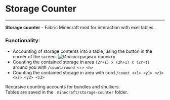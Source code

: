 # Storage Counter
****
**Storage counter** - Fabric Minecraft mod for interaction with exel tables.

### Functionality:
* Accounting of storage contents into a table, using the button in the corner of the screen.
  ![Иллюстрация к проекту](https://i.imgur.com/DxVfjlz.png)
* Counting the contained storage in area `(2r+1) x (2h+1) x (2r+1)` around you with `/countaround <r> <h>`
* Counting the contained storage in area with cord `/count <x1> <y1> <z1> <x2> <y2> <z2>`

Recursive counting accounts for bundles and shulkers.\
Tables are saved in the `.minecraft/storage-counter` folder.